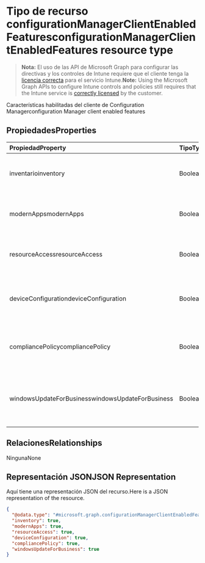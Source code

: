 # <a name="configurationmanagerclientenabledfeatures-resource-type"></a><span data-ttu-id="0eae4-101">Tipo de recurso configurationManagerClientEnabledFeatures</span><span class="sxs-lookup"><span data-stu-id="0eae4-101">configurationManagerClientEnabledFeatures resource type</span></span>

> <span data-ttu-id="0eae4-102">**Nota:** El uso de las API de Microsoft Graph para configurar las directivas y los controles de Intune requiere que el cliente tenga la [licencia correcta](https://go.microsoft.com/fwlink/?linkid=839381) para el servicio Intune.</span><span class="sxs-lookup"><span data-stu-id="0eae4-102">**Note:** Using the Microsoft Graph APIs to configure Intune controls and policies still requires that the Intune service is [correctly licensed](https://go.microsoft.com/fwlink/?linkid=839381) by the customer.</span></span>

<span data-ttu-id="0eae4-103">Características habilitadas del cliente de Configuration Manager</span><span class="sxs-lookup"><span data-stu-id="0eae4-103">configuration Manager client enabled features</span></span>
## <a name="properties"></a><span data-ttu-id="0eae4-104">Propiedades</span><span class="sxs-lookup"><span data-stu-id="0eae4-104">Properties</span></span>
|<span data-ttu-id="0eae4-105">Propiedad</span><span class="sxs-lookup"><span data-stu-id="0eae4-105">Property</span></span>|<span data-ttu-id="0eae4-106">Tipo</span><span class="sxs-lookup"><span data-stu-id="0eae4-106">Type</span></span>|<span data-ttu-id="0eae4-107">Descripción</span><span class="sxs-lookup"><span data-stu-id="0eae4-107">Description</span></span>|
|:---|:---|:---|
|<span data-ttu-id="0eae4-108">inventario</span><span class="sxs-lookup"><span data-stu-id="0eae4-108">inventory</span></span>|<span data-ttu-id="0eae4-109">Booleano</span><span class="sxs-lookup"><span data-stu-id="0eae4-109">Boolean</span></span>|<span data-ttu-id="0eae4-110">Si el inventario se administra con Intune</span><span class="sxs-lookup"><span data-stu-id="0eae4-110">Whether inventory is managed by Intune</span></span>|
|<span data-ttu-id="0eae4-111">modernApps</span><span class="sxs-lookup"><span data-stu-id="0eae4-111">modernApps</span></span>|<span data-ttu-id="0eae4-112">Booleano</span><span class="sxs-lookup"><span data-stu-id="0eae4-112">Boolean</span></span>|<span data-ttu-id="0eae4-113">Si la aplicación moderna se administra con Intune</span><span class="sxs-lookup"><span data-stu-id="0eae4-113">Whether modern application is managed by Intune</span></span>|
|<span data-ttu-id="0eae4-114">resourceAccess</span><span class="sxs-lookup"><span data-stu-id="0eae4-114">resourceAccess</span></span>|<span data-ttu-id="0eae4-115">Booleano</span><span class="sxs-lookup"><span data-stu-id="0eae4-115">Boolean</span></span>|<span data-ttu-id="0eae4-116">Si el acceso a los recursos se administra con Intune</span><span class="sxs-lookup"><span data-stu-id="0eae4-116">Whether resource access is managed by Intune</span></span>|
|<span data-ttu-id="0eae4-117">deviceConfiguration</span><span class="sxs-lookup"><span data-stu-id="0eae4-117">deviceConfiguration</span></span>|<span data-ttu-id="0eae4-118">Booleano</span><span class="sxs-lookup"><span data-stu-id="0eae4-118">Boolean</span></span>|<span data-ttu-id="0eae4-119">Si la configuración de dispositivos se administra con Intune</span><span class="sxs-lookup"><span data-stu-id="0eae4-119">Whether device configuration is managed by Intune</span></span>|
|<span data-ttu-id="0eae4-120">compliancePolicy</span><span class="sxs-lookup"><span data-stu-id="0eae4-120">compliancePolicy</span></span>|<span data-ttu-id="0eae4-121">Booleano</span><span class="sxs-lookup"><span data-stu-id="0eae4-121">Boolean</span></span>|<span data-ttu-id="0eae4-122">Si la directiva de cumplimiento se administra con Intune</span><span class="sxs-lookup"><span data-stu-id="0eae4-122">Whether compliance policy is managed by Intune</span></span>|
|<span data-ttu-id="0eae4-123">windowsUpdateForBusiness</span><span class="sxs-lookup"><span data-stu-id="0eae4-123">windowsUpdateForBusiness</span></span>|<span data-ttu-id="0eae4-124">Booleano</span><span class="sxs-lookup"><span data-stu-id="0eae4-124">Boolean</span></span>|<span data-ttu-id="0eae4-125">Si Windows Update para empresas se administra con Intune</span><span class="sxs-lookup"><span data-stu-id="0eae4-125">Whether Windows Update for Business is managed by Intune</span></span>|

## <a name="relationships"></a><span data-ttu-id="0eae4-126">Relaciones</span><span class="sxs-lookup"><span data-stu-id="0eae4-126">Relationships</span></span>
<span data-ttu-id="0eae4-127">Ninguna</span><span class="sxs-lookup"><span data-stu-id="0eae4-127">None</span></span>
## <a name="json-representation"></a><span data-ttu-id="0eae4-128">Representación JSON</span><span class="sxs-lookup"><span data-stu-id="0eae4-128">JSON Representation</span></span>
<span data-ttu-id="0eae4-129">Aquí tiene una representación JSON del recurso.</span><span class="sxs-lookup"><span data-stu-id="0eae4-129">Here is a JSON representation of the resource.</span></span>
<!-- {
  "blockType": "resource",
  "keyProperty": "id",
  "@odata.type": "microsoft.graph.configurationManagerClientEnabledFeatures"
}
-->
``` json
{
  "@odata.type": "#microsoft.graph.configurationManagerClientEnabledFeatures",
  "inventory": true,
  "modernApps": true,
  "resourceAccess": true,
  "deviceConfiguration": true,
  "compliancePolicy": true,
  "windowsUpdateForBusiness": true
}
```



